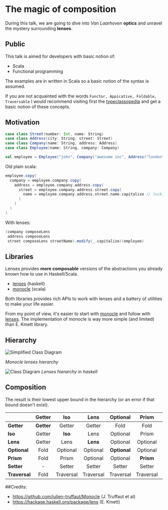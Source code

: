 # The magic of composition 

During this talk, we are going to dive into _Van Laarhoven_ __optics__ and 
unravel the mystery surrounding __lenses__. 

## Public

This talk is aimed for developers with basic notion of:
 - Scala
 - Functional programming
 
The examples are in written in Scala so a basic notion of the syntax is assumed. 

If you are not acquainted with the words `Functor, Appicative, Foldable, Traversable`
I would recommend visiting first the [typeclassopedia](https://wiki.haskell.org/Typeclassopedia) 
and get a basic notion of these concepts.   

## Motivation

```scala
case class Street(number: Int, name: String)
case class Address(city: String, street: Street)
case class Company(name: String, address: Address)
case class Employee(name: String, company: Company)

val employee = Employee("john", Company("awesome inc", Address("london", Street(23, "high street"))))
```

Old plain scala:
```scala
employee.copy(
  company = employee.company.copy(
    address = employee.company.address.copy(
      street = employee.company.address.street.copy(
        name = employee.company.address.street.name.capitalize // luckily capitalize exists
      )
    )
  )
)
```

With lenses:
```scala
(company composeLens 
 address composeLens 
 street composeLens streetName).modify(_.capitalize)(employee)
``` 

## Libraries

Lenses provides __more composable__ versions of the abstractions you already known how to use in Haskell/Scala.

 - [lenses](https://github.com/ekmett/lens#lens-lenses-folds-and-traversals) (haskell)
 - [monocle](https://github.com/julien-truffaut/Monocle) (scala)
 
Both libraries provides rich APIs to work with lenses and a battery of utilities to make your life easier.

From my point of view, it's easier to start with [monocle](https://github.com/julien-truffaut/Monocle)
and follow with [lenses](https://github.com/ekmett/lens#lens-lenses-folds-and-traversals). 
The implementation of monocle is way more simple (and limited) than E. Kmett library.

## Hierarchy

![Simplified Class Diagram](https://raw.github.com/julien-truffaut/Monocle/master/image/class-diagram.png)

_Monocle lenses hierarchy_

![Class Diagram](http://i.imgur.com/ALlbPRa.png)
_Lenses hierarchy in haskell_
 
## Composition

The result is their lowest upper bound in the hierarchy (or an error if that bound doesn't exist).

|               | Getter     | Iso        | Lens       | Optional     | Prism      | Setter     | Traversal     |
| ------------- |:----------:|:----------:|:----------:|:------------:|:----------:|:----------:|:-------------:|
| **Getter**    | **Getter** | Getter     | Getter     | Fold         | Fold       | -          | Fold          |
| **Iso**       | Getter     | **Iso**    | Lens       | Optional     | Prism      | Setter     | Traversal     | 
| **Lens**      | Getter     | Lens       | **Lens**   | Optional     | Optional   | Setter     | Traversal     |
| **Optional**  | Fold       | Optional   | Optional   | **Optional** | Optional   | Setter     | Traversal     |
| **Prism**     | Fold       | Prism      | Optional   | Optional     | **Prism**  | Setter     | Traversal     |
| **Setter**    | -          | Setter     | Setter     | Setter       | Setter     | **Setter** | Setter        |
| **Traversal** | Fold       | Traversal  | Traversal  | Traversal    | Traversal  | Setter     | **Traversal** |

##Credits: 
 - https://github.com/julien-truffaut/Monocle (J. Truffaut et al)
 - https://hackage.haskell.org/package/lens (E. Kmett)
